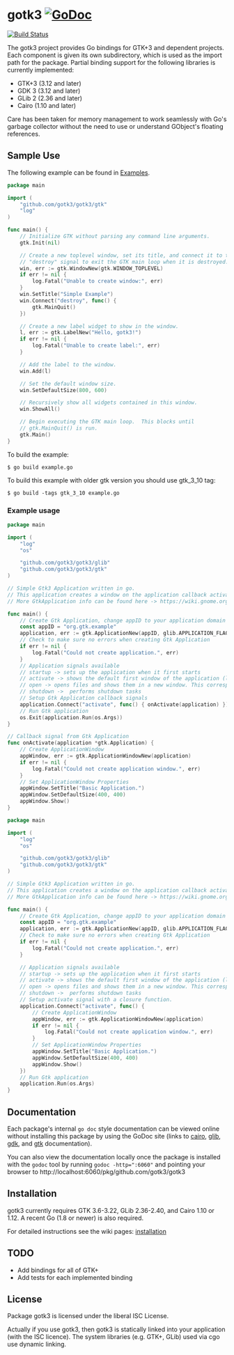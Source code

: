 gotk3 [![GoDoc](https://godoc.org/github.com/gotk3/gotk3?status.svg)](https://godoc.org/github.com/gotk3/gotk3)
=====

[![Build Status](https://travis-ci.org/gotk3/gotk3.svg?branch=master)](https://travis-ci.org/gotk3/gotk3)

The gotk3 project provides Go bindings for GTK+3 and dependent
projects.  Each component is given its own subdirectory, which is used
as the import path for the package.  Partial binding support for the
following libraries is currently implemented:

- GTK+3 (3.12 and later)
- GDK 3 (3.12 and later)
- GLib 2 (2.36 and later)
- Cairo (1.10 and later)

Care has been taken for memory management to work seamlessly with Go's
garbage collector without the need to use or understand GObject's
floating references.

## Sample Use

The following example can be found in [Examples](https://github.com/gotk3/gotk3-examples/).

```Go
package main

import (
    "github.com/gotk3/gotk3/gtk"
    "log"
)

func main() {
    // Initialize GTK without parsing any command line arguments.
    gtk.Init(nil)

    // Create a new toplevel window, set its title, and connect it to the
    // "destroy" signal to exit the GTK main loop when it is destroyed.
    win, err := gtk.WindowNew(gtk.WINDOW_TOPLEVEL)
    if err != nil {
        log.Fatal("Unable to create window:", err)
    }
    win.SetTitle("Simple Example")
    win.Connect("destroy", func() {
        gtk.MainQuit()
    })

    // Create a new label widget to show in the window.
    l, err := gtk.LabelNew("Hello, gotk3!")
    if err != nil {
        log.Fatal("Unable to create label:", err)
    }

    // Add the label to the window.
    win.Add(l)

    // Set the default window size.
    win.SetDefaultSize(800, 600)

    // Recursively show all widgets contained in this window.
    win.ShowAll()

    // Begin executing the GTK main loop.  This blocks until
    // gtk.MainQuit() is run.
    gtk.Main()
}
```

To build the example:

```shell
$ go build example.go
```

To build this example with older gtk version you should use gtk_3_10 tag:

```shell
$ go build -tags gtk_3_10 example.go
```

### Example usage

```Go
package main

import (
    "log"
    "os"

    "github.com/gotk3/gotk3/glib"
    "github.com/gotk3/gotk3/gtk"
)

// Simple Gtk3 Application written in go.
// This application creates a window on the application callback activate.
// More GtkApplication info can be found here -> https://wiki.gnome.org/HowDoI/GtkApplication

func main() {
    // Create Gtk Application, change appID to your application domain name reversed.
    const appID = "org.gtk.example"
    application, err := gtk.ApplicationNew(appID, glib.APPLICATION_FLAGS_NONE)
    // Check to make sure no errors when creating Gtk Application
    if err != nil {
        log.Fatal("Could not create application.", err)
    }
    // Application signals available
    // startup -> sets up the application when it first starts
    // activate -> shows the default first window of the application (like a new document). This corresponds to the application being launched by the desktop environment.
    // open -> opens files and shows them in a new window. This corresponds to someone trying to open a document (or documents) using the application from the file browser, or similar.
    // shutdown ->  performs shutdown tasks
    // Setup Gtk Application callback signals
    application.Connect("activate", func() { onActivate(application) })
    // Run Gtk application
    os.Exit(application.Run(os.Args))
}

// Callback signal from Gtk Application
func onActivate(application *gtk.Application) {
    // Create ApplicationWindow
    appWindow, err := gtk.ApplicationWindowNew(application)
    if err != nil {
        log.Fatal("Could not create application window.", err)
    }
    // Set ApplicationWindow Properties
    appWindow.SetTitle("Basic Application.")
    appWindow.SetDefaultSize(400, 400)
    appWindow.Show()
}
```

```Go
package main

import (
    "log"
    "os"

    "github.com/gotk3/gotk3/glib"
    "github.com/gotk3/gotk3/gtk"
)

// Simple Gtk3 Application written in go.
// This application creates a window on the application callback activate.
// More GtkApplication info can be found here -> https://wiki.gnome.org/HowDoI/GtkApplication

func main() {
    // Create Gtk Application, change appID to your application domain name reversed.
    const appID = "org.gtk.example"
    application, err := gtk.ApplicationNew(appID, glib.APPLICATION_FLAGS_NONE)
    // Check to make sure no errors when creating Gtk Application
    if err != nil {
        log.Fatal("Could not create application.", err)
    }

    // Application signals available
    // startup -> sets up the application when it first starts
    // activate -> shows the default first window of the application (like a new document). This corresponds to the application being launched by the desktop environment.
    // open -> opens files and shows them in a new window. This corresponds to someone trying to open a document (or documents) using the application from the file browser, or similar.
    // shutdown ->  performs shutdown tasks
    // Setup activate signal with a closure function.
    application.Connect("activate", func() {
        // Create ApplicationWindow
        appWindow, err := gtk.ApplicationWindowNew(application)
        if err != nil {
            log.Fatal("Could not create application window.", err)
        }
        // Set ApplicationWindow Properties
        appWindow.SetTitle("Basic Application.")
        appWindow.SetDefaultSize(400, 400)
        appWindow.Show()
    })
    // Run Gtk application
    application.Run(os.Args)
}
```

## Documentation

Each package's internal `go doc` style documentation can be viewed
online without installing this package by using the GoDoc site (links
to [cairo](http://godoc.org/github.com/gotk3/gotk3/cairo),
[glib](http://godoc.org/github.com/gotk3/gotk3/glib),
[gdk](http://godoc.org/github.com/gotk3/gotk3/gdk), and
[gtk](http://godoc.org/github.com/gotk3/gotk3/gtk) documentation).

You can also view the documentation locally once the package is
installed with the `godoc` tool by running `godoc -http=":6060"` and
pointing your browser to
http://localhost:6060/pkg/github.com/gotk3/gotk3

## Installation

gotk3 currently requires GTK 3.6-3.22, GLib 2.36-2.40, and
Cairo 1.10 or 1.12.  A recent Go (1.8 or newer) is also required.

For detailed instructions see the wiki pages: [installation](https://github.com/gotk3/gotk3/wiki#installation)

## TODO

- Add bindings for all of GTK+
- Add tests for each implemented binding

## License

Package gotk3 is licensed under the liberal ISC License.

Actually if you use gotk3, then gotk3 is statically linked into your application (with the ISC licence).
The system libraries (e.g. GTK+, GLib) used via cgo use dynamic linking.